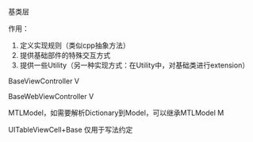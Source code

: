 基类层

作用：
1. 定义实现规则（类似cpp抽象方法）
2. 提供基础部件的特殊交互方式
3. 提供一些Utility（另一种实现方式：在Utility中，对基础类进行extension）


BaseViewController                                                      V

BaseWebViewController                                                   V

MTLModel，如需要解析Dictionary到Model，可以继承MTLModel                     M

UITableViewCell+Base
仅用于写法约定